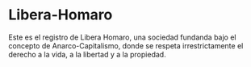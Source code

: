# Libera-Homaro
Este es el registro de Libera Homaro, una sociedad fundanda bajo el concepto de Anarco-Capitalismo, donde se respeta irrestrictamente el derecho a la vida, a la libertad y a la propiedad.
